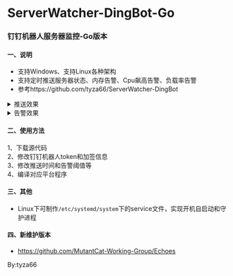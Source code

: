 # ServerWatcher-DingBot-Go
### 钉钉机器人服务器监控-Go版本
#### 一、说明
- 支持Windows、支持Linux各种架构
- 支持定时推送服务器状态、内存告警、Cpu飙高告警、负载率告警
- 参考https://github.com/tyza66/ServerWatcher-DingBot
<details><summary>推送效果</summary>
<img src="./images/定时检查.png"/>
</details>
<details><summary>告警效果</summary>
<img src="./images/告警.png"/>
</details>

#### 二、使用方法
1、下载源代码  
2、修改钉钉机器人token和加签信息  
3、修改推送时间和告警阈值等  
4、编译对应平台程序  

#### 三、其他
- Linux下可制作`/etc/systemd/system`下的service文件，实现开机自启动和守护进程

#### 四、新维护版本
- https://github.com/MutantCat-Working-Group/Echoes

By:tyza66
